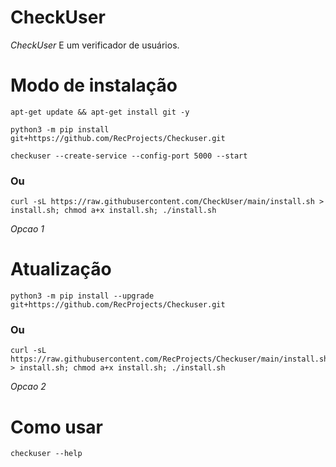 # CheckUser

*CheckUser* E um verificador de usuários.

# Modo de instalação
```
apt-get update && apt-get install git -y
```
```
python3 -m pip install git+https://github.com/RecProjects/Checkuser.git
```
```
checkuser --create-service --config-port 5000 --start
```

### Ou
```
curl -sL https://raw.githubusercontent.com/CheckUser/main/install.sh > install.sh; chmod a+x install.sh; ./install.sh
```
 *Opcao 1*

# Atualização
```
python3 -m pip install --upgrade git+https://github.com/RecProjects/Checkuser.git
```

### Ou
```
curl -sL https://raw.githubusercontent.com/RecProjects/Checkuser/main/install.sh > install.sh; chmod a+x install.sh; ./install.sh
```
 *Opcao 2*

# Como usar
```
checkuser --help
```
